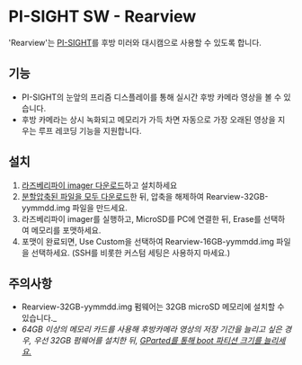 # PI-SIGHT SW - Rearview

'Rearview'는 [PI-SIGHT](https://github.com/younsj97/PI-SIGHT_Helmet_HUD)를 후방 미러와 대시캠으로 사용할 수 있도록 합니다.


## 기능

 - PI-SIGHT의 눈앞의 프리즘 디스플레이를 통해 실시간 후방 카메라 영상을 볼 수 있습니다.
 - 후방 카메라는 상시 녹화되고 메모리가 가득 차면 자동으로 가장 오래된 영상을 지우는 루프 레코딩 기능을 지원합니다.


## 설치

 1. [라즈베리파이 imager 다운로드](https://www.raspberrypi.com/software/)하고 설치하세요
 2. [분할압축된 파일을 모두 다운로드](http://naver.me/FqWX0LAK)한 뒤, 압축을 해제하여 Rearview-32GB-yymmdd.img 파일을 만드세요.
 3. 라즈베리파이 imager를 실행하고, MicroSD를 PC에 연결한 뒤, Erase를 선택하여 메모리를 포맷하세요.
 4. 포맷이 완료되면, Use Custom을 선택하여 Rearview-16GB-yymmdd.img 파일을 선택하세요. (SSH를 비롯한 커스텀 세팅은 사용하지 마세요.)


## 주의사항

 - Rearview-32GB-yymmdd.img 펌웨어는 32GB microSD 메모리에 설치할 수 있습니다._
 - _64GB 이상의 메모리 카드를 사용해 후방카메라 영상의 저장 기간을 늘리고 싶은 경우, 우선 32GB 펌웨어를 설치한 뒤, [GParted를 통해 boot 파티션 크기를 늘리세요.](https://learn.adafruit.com/resizing-raspberry-pi-boot-partition/edit-partitions)_
